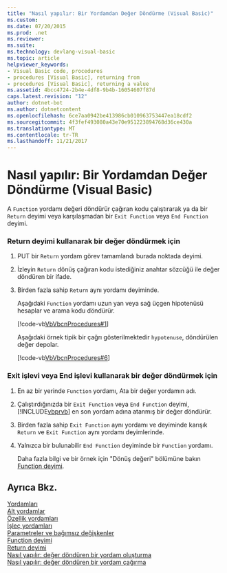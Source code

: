 ```yaml
---
title: "Nasıl yapılır: Bir Yordamdan Değer Döndürme (Visual Basic)"
ms.custom: 
ms.date: 07/20/2015
ms.prod: .net
ms.reviewer: 
ms.suite: 
ms.technology: devlang-visual-basic
ms.topic: article
helpviewer_keywords:
- Visual Basic code, procedures
- procedures [Visual Basic], returning from
- procedures [Visual Basic], returning a value
ms.assetid: 4bcc4724-2b4e-4df8-9b4b-16054607f87d
caps.latest.revision: "12"
author: dotnet-bot
ms.author: dotnetcontent
ms.openlocfilehash: 6ce7aa0942be413986cb010963753447ea18cdf2
ms.sourcegitcommit: 4f3fef493080a43e70e951223894768d36ce430a
ms.translationtype: MT
ms.contentlocale: tr-TR
ms.lasthandoff: 11/21/2017
---
```

# <a name="how-to-return-a-value-from-a-procedure-visual-basic"></a>Nasıl yapılır: Bir Yordamdan Değer Döndürme (Visual Basic)
A `Function` yordamı değeri döndürür çağıran kodu çalıştırarak ya da bir `Return` deyimi veya karşılaşmadan bir `Exit Function` veya `End Function` deyimi.  
  
### <a name="to-return-a-value-using-the-return-statement"></a>Return deyimi kullanarak bir değer döndürmek için  
  
1.  PUT bir `Return` yordam görev tamamlandı burada noktada deyimi.  
  
2.  İzleyin `Return` dönüş çağıran kodu istediğiniz anahtar sözcüğü ile değer döndüren bir ifade.  
  
3.  Birden fazla sahip `Return` aynı yordamı deyiminde.  
  
     Aşağıdaki `Function` yordamı uzun yan veya sağ üçgen hipotenüsü hesaplar ve arama kodu döndürür.  
  
     [!code-vb[VbVbcnProcedures#1](./codesnippet/VisualBasic/how-to-return-a-value-from-a-procedure_1.vb)]  
  
     Aşağıdaki örnek tipik bir çağrı gösterilmektedir `hypotenuse`, döndürülen değer depolar.  
  
     [!code-vb[VbVbcnProcedures#6](./codesnippet/VisualBasic/how-to-return-a-value-from-a-procedure_2.vb)]  
  
### <a name="to-return-a-value-using-exit-function-or-end-function"></a>Exit işlevi veya End işlevi kullanarak bir değer döndürmek için  
  
1.  En az bir yerinde `Function` yordamı, Ata bir değer yordamın adı.  
  
2.  Çalıştırdığınızda bir `Exit Function` veya `End Function` deyimi, [!INCLUDE[vbprvb](~/includes/vbprvb-md.md)] en son yordam adına atanmış bir değer döndürür.  
  
3.  Birden fazla sahip `Exit Function` aynı yordamı ve deyiminde karışık `Return` ve `Exit Function` aynı yordamı deyimlerinde.  
  
4.  Yalnızca bir bulunabilir `End Function` deyiminde bir `Function` yordamı.  
  
     Daha fazla bilgi ve bir örnek için "Dönüş değeri" bölümüne bakın [Function deyimi](../../../../visual-basic/language-reference/statements/function-statement.md).  
  
## <a name="see-also"></a>Ayrıca Bkz.  
 [Yordamları](./index.md)  
 [Alt yordamlar](./sub-procedures.md)  
 [Özellik yordamları](./property-procedures.md)  
 [İşleç yordamları](./operator-procedures.md)  
 [Parametreler ve bağımsız değişkenler](./procedure-parameters-and-arguments.md)  
 [Function deyimi](../../../../visual-basic/language-reference/statements/function-statement.md)  
 [Return deyimi](../../../../visual-basic/language-reference/statements/return-statement.md)  
 [Nasıl yapılır: değer döndüren bir yordam oluşturma](./how-to-create-a-procedure-that-returns-a-value.md)  
 [Nasıl yapılır: değer döndüren bir yordam çağırma](./how-to-call-a-procedure-that-returns-a-value.md)
